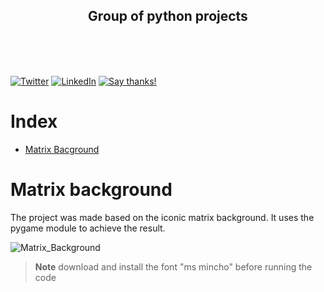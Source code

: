 <p align="center">
  <h2 align="center">Group of python projects</h2>
  <br />
    <br>
    <br />
</p>


  [![Twitter](https://img.shields.io/twitter/follow/qxresearch.svg?style=social&label=Twitter)]([https://twitter.com/qxresearch](https://twitter.com/Saravanan290702))
   [![LinkedIn](https://img.shields.io/static/v1.svg?label=LinkedIn&message=@saravananchandiran&color=success&logo=linkedin&style=flat&logoColor=white&colorA=blue)](https://www.linkedin.com/in/saravanan-chandiran-b972a01b8/)
  [![Say thanks!](https://img.shields.io/badge/Say%20Thanks-%F0%9F%A6%89-1EAEDB.svg)](https://saythanks.io/to/saravanan290702@gmail.com)

# Index
-   [Matrix Bacground](#Matrix-background)
  
# Matrix background

The project was made based on the iconic matrix background. It uses the pygame module to achieve the result.

![Matrix_Background](https://user-images.githubusercontent.com/76428931/227002674-fe3de84a-436c-4ff2-991c-bbd6a781be97.gif)

> **Note**
download and install the font "ms mincho" before running the code

